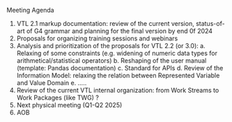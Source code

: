 Meeting Agenda
1.	VTL 2.1 markup documentation: review of the current version, status-of-art of G4 grammar and planning for the final version by end 0f 2024
2.	Proposals for organizing training sessions and webinars
3.	Analysis and prioritization of the proposals for VTL 2.2 (or 3.0):
a.	Relaxing of some constraints (e.g. widening of numeric data types for arithmetical/statistical operators)
b.	Reshaping of the user manual (template: Pandas documentation)
c.	Standard for APIs
d.	Review of the Information Model: relaxing the relation between Represented Variable and Value Domain
e.	…..
4.	Review of the current VTL internal organization: from Work Streams to Work Packages (like TWG) ?
5.	Next physical meeting (Q1-Q2 2025)
6.	AOB
